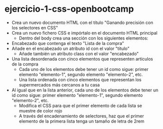 # ejercicio-1-css-openbootcamp

* Crea un nuevo documento HTML con el título "Ganando precisión con los selectores en CSS"
* Crea un nuevo fichero CSS e impórtalo en el documento HTML principal
  - Dentro del body crea una sección con los siguientes elementos:
* Encabezado que contenga el texto "Lista de la compra"
* Añade en el encabezado un atributo id con el valor "titulo"
  - Añade también un atributo class con el valor "encabezado"
* Una lista desordenada con cinco elementos que representen artículos de la compra
  - Cada uno de los elementos debe tener un id como sigue: primer elemento "elemento-1", segundo elemento "elemento-2", etc.
  - Una lista ordenada con cinco elementos que representan los supermercados más cercanos a tu casa
* Al igual que en la lista anterior, cada uno de los elementos debe tener un id como sigue: primer elemento "elemento-1", segundo elemento "elemento-2", etc.
  - Modifica el CSS para que el primer elemento de cada lista se muestre de color rojo
  - A través del encadenamiento de selectores, haz que el primer elemento de la primera lista tenga un tamaño de letra de 2rem
